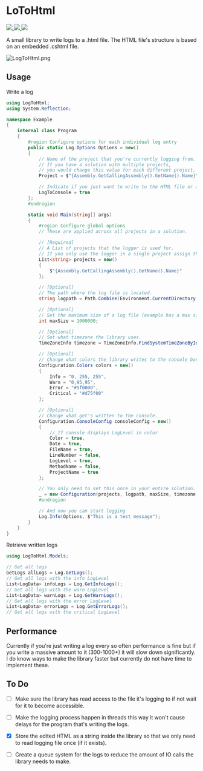 # LoToHtml

<a href="https://github.com/DatReki/LogToHtml/actions/workflows/dotnet.yml">
    <img src="https://github.com/DatReki/LogToHtml/actions/workflows/dotnet.yml/badge.svg" />
</a>
<a href="https://www.nuget.org/packages/LogToHtml/">
    <img src="https://img.shields.io/nuget/v/LogToHtml?style=flat-square" />
</a>
<a href="https://www.paypal.com/donate?hosted_button_id=WRETYRRSJ4T2L">
    <img src="https://img.shields.io/badge/Donate-PayPal-green.svg?style=flat-square">
</a>

A small library to write logs to a .html file.
The HTML file's structure is based on an embedded .cshtml file.

<img src="https://i.imgur.com/pzM1BDj.png" alt="LogToHtml.png">

## Usage

Write a log

```cs
using LogToHtml;
using System.Reflection;

namespace Example
{
    internal class Program
    {
        #region Configure options for each individual log entry
        public static Log.Options Options = new()
        {
            // Name of the project that you're currently logging from.
            // If you have a solution with multiple projects,
            // you would change this value for each different project.
            Project = $"{Assembly.GetCallingAssembly().GetName().Name}",

            // Indicate if you just want to write to the HTML file or also output results on the console.
            LogToConsole = true
        };
        #endregion

        static void Main(string[] args)
        {
			#region Configure global options
			// These are applied across all projects in a solution.

			// [Required]
			// A List of projects that the logger is used for.
			// If you only use the logger in a single project assign the same value here as you did in 'Options.Project'
			List<string> projects = new()
			{
				$"{Assembly.GetCallingAssembly().GetName().Name}"
			};

			// [Optional]
			// The path where the log file is located.
			string logpath = Path.Combine(Environment.CurrentDirectory, "logs", "log.html");

			// [Optional]
			// Set the maximum size of a log file (example has a max size of 1 MB).
			int maxSize = 1000000;

			// [Optional]
			// Set what timezone the library uses.
			TimeZoneInfo timezone = TimeZoneInfo.FindSystemTimeZoneById("Central America Standard Time");

			// [Optional]
			// Change what colors the library writes to the console based on LogLevel.
			Configuration.Colors colors = new()
			{
				Info = "0, 255, 255",
				Warn = "0,95,95",
				Error = "#5f0000",
				Critical = "#d75f00"
			};

			// [Optional]
			// Change what get's written to the console.
			Configuration.ConsoleConfig consoleConfig = new()
			{
				// If console displays LogLevel in color
				Color = true,
				Date = true,
				FileName = true,
				LineNumber = false,
				LogLevel = true,
				MethodName = false,
				ProjectName = true
			};

			// You only need to set this once in your entire solution.
			_ = new Configuration(projects, logpath, maxSize, timezone, colors, consoleConfig);
			#endregion

			// And now you can start logging
			Log.Info(Options, $"This is a test message");
        }
    }
}
```

Retrieve written logs

```cs
using LogToHtml.Models;

// Get all logs
GetLogs allLogs = Log.GetLogs();
// Get all logs with the info LogLevel
List<LogData> infoLogs = Log.GetInfoLogs();
// Get all logs with the warn LogLevel
List<LogData> warnLogs = Log.GetWarnLogs();
// Get all logs with the error LogLevel
List<LogData> errorLogs = Log.GetErrorLogs();
// Get all logs with the critical LogLevel
```

## Performance

Currently if you're just writing a log every so often performance is fine but if you write a massive amount to it (300-1000+) it will slow down significantly. I do know ways to make the library faster but currently do not have time to implement these.

## To Do

- [ ] Make sure the library has read access to the file it's logging to if not wait for it to become accessible.
- [ ] Make the logging process happen in threads this way it won't cause delays for the program that's writing the logs.
- [x] Store the edited HTML as a string inside the library so that we only need to read logging file once (if it exists).
- [ ] Create a queue system for the logs to reduce the amount of IO calls the library needs to make.




